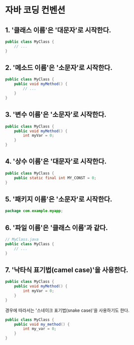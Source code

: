 # 자바 코딩 컨벤션

## 1. '클래스 이름'은 '대문자'로 시작한다.

```java
public class MyClass {
    // ...
}
```

## 2. '메소드 이름'은 '소문자'로 시작한다.

```java
public class MyClass {
    public void myMethod() {
        // ...
    }
}
```

## 3. '변수 이름'은 '소문자'로 시작한다.

```java
public class MyClass {
    public void myMethod() {
        int myVar = 0;
    }
}
```

## 4. '상수 이름'은 '대문자'로 시작한다.

```java
public class MyClass {
    public static final int MY_CONST = 0;
}
```

## 5. '패키지 이름'은 '소문자'로 시작한다.

```java
package com.example.myapp;
```

## 6. '파일 이름'은 '클래스 이름'과 같다.

```java
// MyClass.java
public class MyClass {
    // ...
}
```

## 7. '낙타식 표기법(camel case)'을 사용한다.

```java
public class MyClass {
    public void myMethod() {
        int myVar = 0;
    }
}
```

경우에 따라서는 '스네이크 표기법(snake case)'을 사용하기도 한다.

```java
public class MyClass {
    public void my_method() {
        int my_var = 0;
    }
}
```
